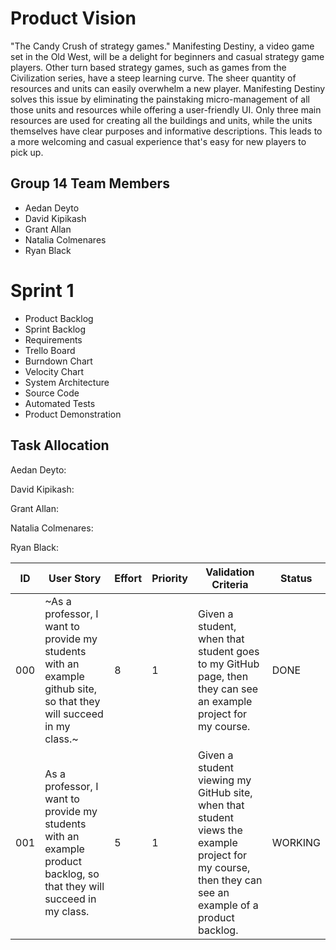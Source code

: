 # Product Vision
"The Candy Crush of strategy games." Manifesting Destiny, a video game set in the Old West, will be a delight for beginners and casual strategy game players. Other turn based strategy games, such as games from the Civilization series, have a steep learning curve. The sheer quantity of resources and units can easily overwhelm a new player. Manifesting Destiny solves this issue by eliminating the painstaking micro-management of all those units and resources while offering a user-friendly UI. Only three main resources are used for creating all the buildings and units, while the units themselves have clear purposes and informative descriptions. This leads to a more welcoming and casual experience that's easy for new players to pick up.

## Group 14 Team Members
* Aedan Deyto
* David Kipikash
* Grant Allan
* Natalia Colmenares
* Ryan Black

# Sprint 1
* Product Backlog
* Sprint Backlog
* Requirements
* Trello Board
* Burndown Chart
* Velocity Chart
* System Architecture
* Source Code
* Automated Tests
* Product Demonstration

## Task Allocation
Aedan Deyto: 

David Kipikash: 

Grant Allan: 

Natalia Colmenares: 

Ryan Black: 

| ID | User Story | Effort | Priority | Validation Criteria | Status |
|----|------------|--------|----------|---------------------|--------|
| 000 | ~As a professor, I want to provide my students with an example github site, so that they will succeed in my class.~ | 8 | 1 | Given a student, when that student goes to my GitHub page, then they can see an example project for my course. | DONE |
| 001 | As a professor, I want to provide my students with an example product backlog, so that they will succeed in my class. | 5 | 1 | Given a student viewing my GitHub site, when that student views the example project for my course, then they can see an example of a product backlog. | WORKING |
